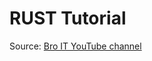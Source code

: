 # RUST Tutorial

Source: [Bro IT YouTube channel](https://www.youtube.com/playlist?list=PLgG7lPwNdp556iIin-9eaJLlu7HL6YFv0)
